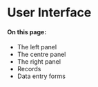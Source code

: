 # User Interface

#### On this page:

* The left panel
* The centre panel
* The right panel
* Records
* Data entry forms

